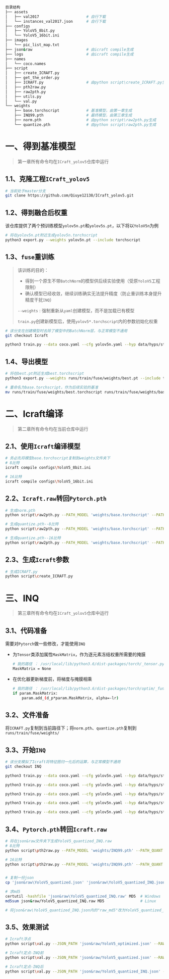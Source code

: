 ```bash
目录结构
├── assets
│   ├── val2017                     # 自行下载
│   └── instances_val2017.json      # 自行下载
├── configs
│   ├── YoloV5_8bit.py
│   └── YoloV5_16bit.ini
├── images
│   └── pic_list_map.txt
├── json&raw                        # 由icraft compile生成
├── logs                            # 由icraft compile生成
├── names
│   └── coco.names
├── script
│   ├── create_ICRAFT.py
│   ├── get_the_order.py
│   ├── ICRAFT.py                   # 由python script\create_ICRAFT.py生成
│   ├── pth2raw.py
│   ├── raw2pth.py
│   ├── utils.py
│   └── val.py
└── weights
    ├── base.torchscript            # 基准模型，由第一章生成
    ├── INQ99.pth                   # 最终模型，由第三章生成
    ├── norm.pth                    # 由python script\raw2pth.py生成
    └── quantize.pth                # 由python script\raw2pth.py生成
```

# 一、得到基准模型

> 第一章所有命令均在`ICraft_yolov5`仓库中运行

## 1.1、克隆工程`ICraft_yolov5`

```bash
# 当前处于master分支
git clone https://github.com/Qiuye12138/ICraft_yolov5.git
```

## 1.2、得到融合后权重

该仓库提供了两个预训练模型`yolov5n.pt`和`yolov5s.pt`，以下将以`YoloV5n`为例

```bash
# 将在yolov5n.pt附近生成yolov5n.torchscript
python3 export.py --weights yolov5n.pt --include torchscript
```

## 1.3、`fuse`重训练

> 该训练的目的：
>
> - 得到一个原生不带`BatchNorm`的模型供后续实验使用（受原`YoloV5`工程限制）
> - 确认模型已经收敛，继续训练确实无法提升精度（防止重训练本身提升精度干扰`INQ`）
>
> `--weights` : 强制重新从`yaml`创建模型，而不是加载已有模型
>
> `train.py`创建新模型后，使用`yolov5*.torchscript`内的参数初始化权重

```bash
# 该分支在创建模型时去除了模型中的BatchNorm层，与正常模型不通用
git checkout Icraft

python3 train.py --data coco.yaml --cfg yolov5n.yaml --hyp data/hyps/stable_hyp.yaml --weights '' --preweight yolov5n.torchscript --batch-size 128 --name fuse --patience 10
```

## 1.4、导出模型

```bash
# 将在best.pt附近生成best.torchscript
python3 export.py --weights runs/train/fuse/weights/best.pt --include torchscript

# 重命名为base.torchscript，作为后续实验的基准
mv runs/train/fuse/weights/best.torchscript runs/train/fuse/weights/base.torchscript
```



# 二、Icraft编译

> 第二章所有命令均在当前仓库中运行

## 2.1、使用`Icraft`编译模型

```bash
# 务必先将模型base.torchscript复制到weights文件夹下
# 8比特
icraft compile configs\YoloV5_8bit.ini

# 16比特
icraft compile configs\YoloV5_16bit.ini
```


## 2.2、`Icraft.raw`转回`Pytorch.pth`

```bash
# 生成norm.pth
python script\raw2pth.py --PATH_MODEL 'weights/base.torchscript' --PATH_RAW 'json&raw/YoloV5_normed.raw' --PATH_CSV 'logs/quantizer/BUYI/YoloV5/YoloV5_raws.csv' --bit 32

# 生成quantize.pth--8比特
python script\raw2pth.py --PATH_MODEL 'weights/base.torchscript' --PATH_RAW 'json&raw/YoloV5_quantized.raw' --PATH_CSV 'logs/quantizer/BUYI/YoloV5/YoloV5_raws.csv' --bit 8

# 生成quantize.pth--16比特
python script\raw2pth.py --PATH_MODEL 'weights/base.torchscript' --PATH_RAW 'json&raw/YoloV5_quantized.raw' --PATH_CSV 'logs/quantizer/BUYI/YoloV5/YoloV5_raws.csv' --bit 16
```

## 2.3、生成`Icraft`参数

```bash
# 生成ICRAFT.py
python script\create_ICRAFT.py
```



# 三、INQ

> 第三章所有命令均在`ICraft_yolov5`仓库中运行

## 3.1、代码准备

需要对`Pytorch`做一些修改，才能使用`INQ`

- 为`Tensor`类添加属性`MaskMatrix`，作为逐元素冻结权重所需要的掩膜

  ```bash
  # 我的路径 ： /usr/local/lib/python3.6/dist-packages/torch/_tensor.py
  MaskMatrix = None
  ```

- 在优化器更新梯度前，将梯度与掩膜相乘

  ```bash
  # 我的路径 ： /usr/local/lib/python3.6/dist-packages/torch/optim/_functional.py
  if param.MaskMatrix:
      param.add_(d_p*param.MaskMatrix, alpha=-lr)
  ```

## 3.2、文件准备

将`ICRAFT.py`复制到当前路径下；将`norm.pth`、`quantize.pth`复制到`runs/train/fuse/weights/`

## 3.3、开始`INQ`

```bash
# 该分支模拟了Icraft将特征图归一化后的运算，与正常模型不通用
git checkout INQ

python3 train.py --data coco.yaml --cfg yolov5n.yaml --hyp data/hyps/stable_hyp.yaml --weights '' --preweight runs/train/fuse/weights/quantize.pth --batch-size 128 --device '1' --name INQ50 --patience 10 --ratio 0.5

python3 train.py --data coco.yaml --cfg yolov5n.yaml --hyp data/hyps/stable_hyp.yaml --weights '' --preweight runs/train/INQ50/weights/best.pt --batch-size 128 --device '1' --name INQ75 --patience 10 --ratio 0.75

python3 train.py --data coco.yaml --cfg yolov5n.yaml --hyp data/hyps/stable_hyp.yaml --weights '' --preweight runs/train/INQ75/weights/best.pt --batch-size 128 --device '1' --name INQ875 --patience 10 --ratio 0.875

python3 train.py --data coco.yaml --cfg yolov5n.yaml --hyp data/hyps/stable_hyp.yaml --weights '' --preweight runs/train/INQ875/weights/best.pt --batch-size 128 --device '1' --name INQ95 --patience 10 --ratio 0.75

python3 train.py --data coco.yaml --cfg yolov5n.yaml --hyp data/hyps/stable_hyp.yaml --weights '' --preweight runs/train/INQ95/weights/best.pt --batch-size 128 --device '1' --name INQ99 --patience 10 --ratio 0.99
```

## 3.4、`Pytorch.pth`转回`Icraft.raw`

```bash
# 将在json&raw文件夹下生成YoloV5_quantized_INQ.raw
# 8比特
python script\pth2raw.py --PATH_MODEL 'weights/INQ99.pth' --PATH_QUANT 'json&raw/YoloV5_quantized.raw' --PATH_CSV 'logs/quantizer/BUYI/YoloV5/YoloV5_raws.csv'  --bit 8

# 16比特
python script\pth2raw.py --PATH_MODEL 'weights/INQ99.pth' --PATH_QUANT 'json&raw/YoloV5_quantized.raw' --PATH_CSV 'logs/quantizer/BUYI/YoloV5/YoloV5_raws.csv'  --bit 16


# 复制一份json
cp 'json&raw\YoloV5_quantized.json' 'json&raw\YoloV5_quantized_INQ.json'

# 求md5
certutil -hashfile 'json&raw\YoloV5_quantized_INQ.raw' MD5  # Windows
md5sum json&raw/YoloV5_quantized_INQ.raw MD5                # Linux

# 将json&raw\YoloV5_quantized_INQ.json内的"raw_md5"改为YoloV5_quantized_INQ.raw的md5值
```

## 3.5、效果测试

```bash
# Icraft浮点
python script\val.py --JSON_PATH 'json&raw/YoloV5_optimized.json' --RAW_PATH 'json&raw/YoloV5_optimized.raw'

# Icraft定点-INQ前
python script\val.py --JSON_PATH 'json&raw/YoloV5_quantized.json' --RAW_PATH 'json&raw/YoloV5_quantized.raw' --QUANT

# Icraft定点-INQ后
python script\val.py --JSON_PATH 'json&raw/YoloV5_quantized_INQ.json' --RAW_PATH 'json&raw/YoloV5_quantized_INQ.raw' --QUANT
```

